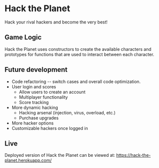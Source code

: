 # Hack the Planet
Hack your rival hackers and become the very best!

## Game Logic

Hack the Planet uses constructors to create the available characters and prototypes for functions that are used to interact between each character.

## Future development
* Code refactoring -- switch cases and overall code optimization.
* User login and scores
  * Allow users to create an account
  * Multiplayer functionality
  * Score tracking
* More dynamic hacking
  * Hacking arsenal (injection, virus, overload, etc.)
  * Purchase upgrades
* More hacker options
* Customizable hackers once logged in

## Live
Deployed version of Hack the Planet can be viewed at: https://hack-the-planet.herokuapp.com/

